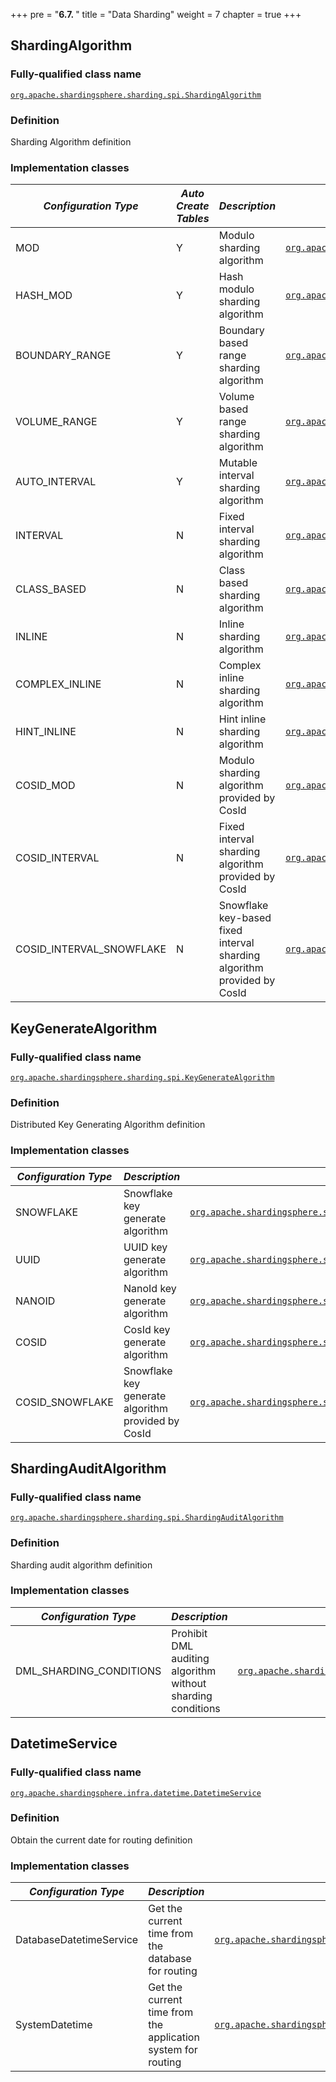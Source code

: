 +++
pre = "<b>6.7. </b>"
title = "Data Sharding"
weight = 7
chapter = true
+++

## ShardingAlgorithm

### Fully-qualified class name

[`org.apache.shardingsphere.sharding.spi.ShardingAlgorithm`](https://github.com/apache/shardingsphere/blob/master/shardingsphere-features/shardingsphere-sharding/shardingsphere-sharding-api/src/main/java/org/apache/shardingsphere/sharding/spi/ShardingAlgorithm.java)

### Definition

Sharding Algorithm definition

### Implementation classes

| *Configuration Type*     | *Auto Create Tables* |       *Description*                                                     | *Fully-qualified class name* |
| ------------------------ | -------------------- | ----------------------------------------------------------------------- | ---------------------------- |
| MOD                      | Y                    | Modulo sharding algorithm                                               | [`org.apache.shardingsphere.sharding.algorithm.sharding.mod.ModShardingAlgorithm`](https://github.com/apache/shardingsphere/blob/master/shardingsphere-features/shardingsphere-sharding/shardingsphere-sharding-core/src/main/java/org/apache/shardingsphere/sharding/algorithm/sharding/mod/ModShardingAlgorithm.java) |
| HASH_MOD                 | Y                    | Hash modulo sharding algorithm                                          | [`org.apache.shardingsphere.sharding.algorithm.sharding.mod.HashModShardingAlgorithm`](https://github.com/apache/shardingsphere/blob/master/shardingsphere-features/shardingsphere-sharding/shardingsphere-sharding-core/src/main/java/org/apache/shardingsphere/sharding/algorithm/sharding/mod/HashModShardingAlgorithm.java) |
| BOUNDARY_RANGE           | Y                    | Boundary based range sharding algorithm                                 | [`org.apache.shardingsphere.sharding.algorithm.sharding.range.BoundaryBasedRangeShardingAlgorithm`](https://github.com/apache/shardingsphere/blob/master/shardingsphere-features/shardingsphere-sharding/shardingsphere-sharding-core/src/main/java/org/apache/shardingsphere/sharding/algorithm/sharding/range/BoundaryBasedRangeShardingAlgorithm.java) |
| VOLUME_RANGE             | Y                    | Volume based range sharding algorithm                                   | [`org.apache.shardingsphere.sharding.algorithm.sharding.range.VolumeBasedRangeShardingAlgorithm`](https://github.com/apache/shardingsphere/blob/master/shardingsphere-features/shardingsphere-sharding/shardingsphere-sharding-core/src/main/java/org/apache/shardingsphere/sharding/algorithm/sharding/range/VolumeBasedRangeShardingAlgorithm.java) |
| AUTO_INTERVAL            | Y                    | Mutable interval sharding algorithm                                     | [`org.apache.shardingsphere.sharding.algorithm.sharding.datetime.AutoIntervalShardingAlgorithm`](https://github.com/apache/shardingsphere/blob/master/shardingsphere-features/shardingsphere-sharding/shardingsphere-sharding-core/src/main/java/org/apache/shardingsphere/sharding/algorithm/sharding/datetime/AutoIntervalShardingAlgorithm.java) |
| INTERVAL                 | N                    | Fixed interval sharding algorithm                                       | [`org.apache.shardingsphere.sharding.algorithm.sharding.datetime.IntervalShardingAlgorithm`](https://github.com/apache/shardingsphere/blob/master/shardingsphere-features/shardingsphere-sharding/shardingsphere-sharding-core/src/main/java/org/apache/shardingsphere/sharding/algorithm/sharding/datetime/IntervalShardingAlgorithm.java) |
| CLASS_BASED              | N                    | Class based sharding algorithm                                          | [`org.apache.shardingsphere.sharding.algorithm.sharding.classbased.ClassBasedShardingAlgorithm`](https://github.com/apache/shardingsphere/blob/master/shardingsphere-features/shardingsphere-sharding/shardingsphere-sharding-core/src/main/java/org/apache/shardingsphere/sharding/algorithm/sharding/classbased/ClassBasedShardingAlgorithm.java) |
| INLINE                   | N                    | Inline sharding algorithm                                               | [`org.apache.shardingsphere.sharding.algorithm.sharding.inline.InlineShardingAlgorithm`](https://github.com/apache/shardingsphere/blob/master/shardingsphere-features/shardingsphere-sharding/shardingsphere-sharding-core/src/main/java/org/apache/shardingsphere/sharding/algorithm/sharding/inline/InlineShardingAlgorithm.java) |
| COMPLEX_INLINE           | N                    | Complex inline sharding algorithm                                       | [`org.apache.shardingsphere.sharding.algorithm.sharding.complex.ComplexInlineShardingAlgorithm`](https://github.com/apache/shardingsphere/blob/master/shardingsphere-features/shardingsphere-sharding/shardingsphere-sharding-core/src/main/java/org/apache/shardingsphere/sharding/algorithm/sharding/complex/ComplexInlineShardingAlgorithm.java) |
| HINT_INLINE              | N                    | Hint inline sharding algorithm                                          | [`org.apache.shardingsphere.sharding.algorithm.sharding.hint.HintInlineShardingAlgorithm`](https://github.com/apache/shardingsphere/blob/master/shardingsphere-features/shardingsphere-sharding/shardingsphere-sharding-core/src/main/java/org/apache/shardingsphere/sharding/algorithm/sharding/hint/HintInlineShardingAlgorithm.java) |
| COSID_MOD                | N                    | Modulo sharding algorithm provided by CosId                             | [`org.apache.shardingsphere.sharding.cosid.algorithm.sharding.mod.CosIdModShardingAlgorithm`](https://github.com/apache/shardingsphere/blob/master/shardingsphere-features/shardingsphere-sharding/shardingsphere-sharding-plugin/shardingsphere-sharding-cosid/src/main/java/org/apache/shardingsphere/sharding/cosid/algorithm/sharding/mod/CosIdModShardingAlgorithm.java) |
| COSID_INTERVAL           | N                    | Fixed interval sharding algorithm provided by CosId                     | [`org.apache.shardingsphere.sharding.cosid.algorithm.sharding.interval.CosIdIntervalShardingAlgorithm`](https://github.com/apache/shardingsphere/blob/master/shardingsphere-features/shardingsphere-sharding/shardingsphere-sharding-plugin/shardingsphere-sharding-cosid/src/main/java/org/apache/shardingsphere/sharding/cosid/algorithm/sharding/interval/CosIdIntervalShardingAlgorithm.java) |
| COSID_INTERVAL_SNOWFLAKE | N                    | Snowflake key-based fixed interval sharding algorithm provided by CosId | [`org.apache.shardingsphere.sharding.cosid.algorithm.sharding.interval.CosIdSnowflakeIntervalShardingAlgorithm`](https://github.com/apache/shardingsphere/blob/master/shardingsphere-features/shardingsphere-sharding/shardingsphere-sharding-plugin/shardingsphere-sharding-cosid/src/main/java/org/apache/shardingsphere/sharding/cosid/algorithm/sharding/interval/CosIdSnowflakeIntervalShardingAlgorithm.java) |

## KeyGenerateAlgorithm

### Fully-qualified class name

[`org.apache.shardingsphere.sharding.spi.KeyGenerateAlgorithm`](https://github.com/apache/shardingsphere/blob/master/shardingsphere-features/shardingsphere-sharding/shardingsphere-sharding-api/src/main/java/org/apache/shardingsphere/sharding/spi/KeyGenerateAlgorithm.java)

### Definition

Distributed Key Generating Algorithm definition

### Implementation classes

| *Configuration Type* | *Description*                                      | *Fully-qualified class name* |
| -------------------- | -------------------------------------------------- | ---------------------------- |
| SNOWFLAKE            | Snowflake key generate algorithm                   | [`org.apache.shardingsphere.sharding.algorithm.keygen.SnowflakeKeyGenerateAlgorithm`](https://github.com/apache/shardingsphere/blob/master/shardingsphere-features/shardingsphere-sharding/shardingsphere-sharding-core/src/main/java/org/apache/shardingsphere/sharding/algorithm/keygen/SnowflakeKeyGenerateAlgorithm.java) |
| UUID                 | UUID key generate algorithm                        | [`org.apache.shardingsphere.sharding.algorithm.keygen.UUIDKeyGenerateAlgorithm`](https://github.com/apache/shardingsphere/blob/master/shardingsphere-features/shardingsphere-sharding/shardingsphere-sharding-core/src/main/java/org/apache/shardingsphere/sharding/algorithm/keygen/UUIDKeyGenerateAlgorithm.java) |
| NANOID               | NanoId key generate algorithm                      | [`org.apache.shardingsphere.sharding.nanoid.algorithm.keygen.NanoIdKeyGenerateAlgorithm`](https://github.com/apache/shardingsphere/blob/master/shardingsphere-features/shardingsphere-sharding/shardingsphere-sharding-plugin/shardingsphere-sharding-nanoid/src/main/java/org/apache/shardingsphere/sharding/nanoid/algorithm/keygen/NanoIdKeyGenerateAlgorithm.java) |
| COSID                | CosId key generate algorithm                       | [`org.apache.shardingsphere.sharding.cosid.algorithm.keygen.CosIdKeyGenerateAlgorithm`](https://github.com/apache/shardingsphere/blob/master/shardingsphere-features/shardingsphere-sharding/shardingsphere-sharding-plugin/shardingsphere-sharding-cosid/src/main/java/org/apache/shardingsphere/sharding/cosid/algorithm/keygen/CosIdKeyGenerateAlgorithm.java) |
| COSID_SNOWFLAKE      | Snowflake key generate algorithm provided by CosId | [`org.apache.shardingsphere.sharding.cosid.algorithm.keygen.CosIdSnowflakeKeyGenerateAlgorithm`](https://github.com/apache/shardingsphere/blob/master/shardingsphere-features/shardingsphere-sharding/shardingsphere-sharding-plugin/shardingsphere-sharding-cosid/src/main/java/org/apache/shardingsphere/sharding/cosid/algorithm/keygen/CosIdSnowflakeKeyGenerateAlgorithm.java) |

## ShardingAuditAlgorithm

### Fully-qualified class name

[`org.apache.shardingsphere.sharding.spi.ShardingAuditAlgorithm`](https://github.com/apache/shardingsphere/blob/master/shardingsphere-features/shardingsphere-sharding/shardingsphere-sharding-api/src/main/java/org/apache/shardingsphere/sharding/spi/ShardingAuditAlgorithm.java)

### Definition

Sharding audit algorithm definition

### Implementation classes

| *Configuration Type*    | *Description*                                                 | *Fully-qualified class name* |
| ----------------------- | ------------------------------------------------------------- | ---------------------------- |
| DML_SHARDING_CONDITIONS | Prohibit DML auditing algorithm without sharding conditions   | [`org.apache.shardingsphere.sharding.algorithm.audit.DMLShardingConditionsShardingAuditAlgorithm`](https://github.com/apache/shardingsphere/blob/master/shardingsphere-features/shardingsphere-sharding/shardingsphere-sharding-core/src/main/java/org/apache/shardingsphere/sharding/algorithm/audit/DMLShardingConditionsShardingAuditAlgorithm.java) |

## DatetimeService

### Fully-qualified class name

[`org.apache.shardingsphere.infra.datetime.DatetimeService`](https://github.com/apache/shardingsphere/blob/master/shardingsphere-infra/shardingsphere-infra-datetime/shardingsphere-infra-datetime-spi/src/main/java/org/apache/shardingsphere/infra/datetime/DatetimeService.java)

### Definition

Obtain the current date for routing definition

### Implementation classes

| *Configuration Type*    | *Description*                                                | *Fully-qualified class name* |
| ----------------------- | ------------------------------------------------------------ | ---------------------------- |
| DatabaseDatetimeService | Get the current time from the database for routing           | [`org.apache.shardingsphere.agent.metrics.prometheus.service.PrometheusPluginBootService`](https://github.com/apache/shardingsphere/blob/master/shardingsphere-infra/shardingsphere-infra-datetime/shardingsphere-infra-datetime-type/shardingsphere-database-datetime/src/main/java/org/apache/shardingsphere/datetime/database/DatabaseDatetimeService.java) |
| SystemDatetime          | Get the current time from the application system for routing | [`org.apache.shardingsphere.datetime.system.SystemDatetimeService`](https://github.com/apache/shardingsphere/blob/master/shardingsphere-infra/shardingsphere-infra-datetime/shardingsphere-infra-datetime-type/shardingsphere-system-datetime/src/main/java/org/apache/shardingsphere/datetime/system/SystemDatetimeService.java) |
